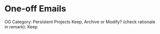 # One-off Emails

OG Category: Persistent Projects
Keep, Archive or Modify? (check rationale in remark): Keep